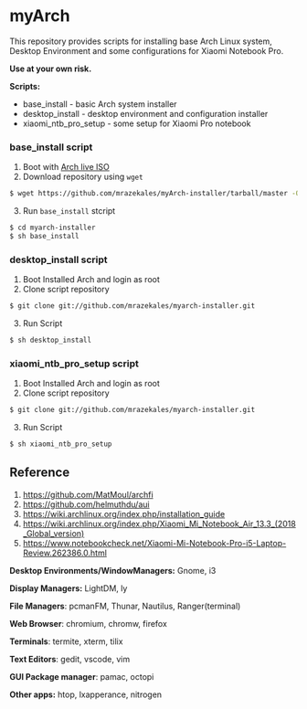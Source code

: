 # myArch 
This repository provides scripts for installing base Arch Linux system, Desktop Environment and some configurations for Xiaomi Notebook Pro. 

**Use at your own risk.**

**Scripts:**
* base_install - basic Arch system installer
* desktop_install - desktop environment and configuration installer
* xiaomi_ntb_pro_setup - some setup for Xiaomi Pro notebook

### base_install script

1. Boot with [Arch live ISO](https://www.archlinux.org/download/)
2. Download repository using `wget`
```bash
$ wget https://github.com/mrazekales/myArch-installer/tarball/master -O - | tar xz
```
3. Run `base_install` stcript
```bash
$ cd myarch-installer
$ sh base_install 
```

### desktop_install script

1. Boot Installed Arch and login as root
2. Clone script repository
```bash
$ git clone git://github.com/mrazekales/myarch-installer.git
```
3. Run Script
```bash
$ sh desktop_install
```

### xiaomi_ntb_pro_setup script
1. Boot Installed Arch and login as root
2. Clone script repository
```bash
$ git clone git://github.com/mrazekales/myarch-installer.git
```
3. Run Script
```bash
$ sh xiaomi_ntb_pro_setup
```

## Reference
1. https://github.com/MatMoul/archfi
2. https://github.com/helmuthdu/aui
3. https://wiki.archlinux.org/index.php/installation_guide
5. https://wiki.archlinux.org/index.php/Xiaomi_Mi_Notebook_Air_13.3_(2018_Global_version)
6. https://www.notebookcheck.net/Xiaomi-Mi-Notebook-Pro-i5-Laptop-Review.262386.0.html



**Desktop Environments/WindowManagers:**   Gnome, i3

**Display Managers:**  LightDM, ly

**File Managers**: pcmanFM, Thunar, Nautilus, Ranger(terminal)

**Web Browser**: chromium, chromw, firefox

**Terminals**: termite, xterm, tilix

**Text Editors**: gedit, vscode, vim

**GUI Package manager**: pamac, octopi

**Other apps:** htop, lxapperance, nitrogen


